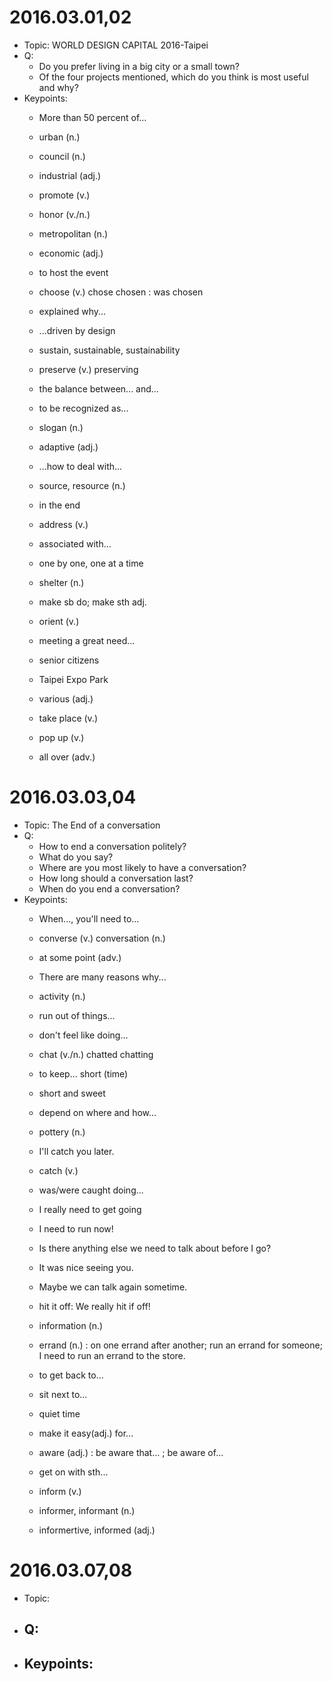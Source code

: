 # 2016.03.01,02
* Topic: WORLD DESIGN CAPITAL 2016-Taipei
* Q:
    - Do you prefer living in a big city or a small town?
    - Of the four projects mentioned, which do you think is most useful and why?
* Keypoints:
    - More than 50 percent of...
    - urban (n.)
    - council (n.)
    - industrial (adj.)
    - promote (v.)
    - honor (v./n.)
    - metropolitan (n.)
    - economic (adj.)
    - to host the event
    - choose (v.) chose chosen : was chosen
    - explained why...
    - ...driven by design
    - sustain, sustainable, sustainability
    - preserve (v.) preserving
    - the balance between... and...
    - to be recognized as...
    
    - slogan (n.)
    - adaptive (adj.)
    - ...how to deal with...
    - source, resource (n.)
    - in the end
    - address (v.)
    - associated with...
    - one by one, one at a time
    - shelter (n.)
    - make sb do; make sth adj.
    - orient (v.)
    - meeting a great need...
    - senior citizens
    - Taipei Expo Park
    - various (adj.)
    - take place (v.)
    - pop up (v.)
    - all over (adv.)


# 2016.03.03,04
* Topic: The End of a conversation
* Q:
    - How to end a conversation politely?
    - What do you say?
    - Where are you most likely to have a conversation?
    - How long should a conversation last?
    - When do you end a conversation?
* Keypoints:
    - When..., you'll need to...
    - converse (v.) conversation (n.)
    - at some point (adv.)
    - There are many reasons why...
    - activity (n.)
    - run out of things...
    - don't feel like doing...
    - chat (v./n.) chatted chatting
    - to keep... short (time)
    - short and sweet
    - depend on where and how...
    - pottery (n.)
    - I'll catch you later.
    - catch (v.)
    - was/were caught doing...
    - I really need to get going
    - I need to run now!
    - Is there anything else we need to talk about before I go?
    - It was nice seeing you.
    
    - Maybe we can talk again sometime.
    - hit it off: We really hit if off!
    - information (n.)
    - errand (n.) : on one errand after another; run an errand for someone; I need to run an errand to the store.
    - to get back to...
    - sit next to...
    - quiet time
    - make it easy(adj.) for...
    - aware (adj.) : be aware that... ; be aware of...
    - get on with sth...
    - inform (v.)
    - informer, informant (n.)
    - informertive, informed (adj.)


# 2016.03.07,08
* Topic: 
* Q:
    - 
* Keypoints:
    - 